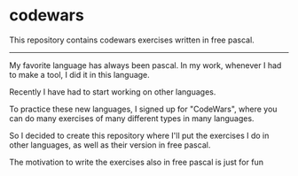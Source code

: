 # codewars

This repository contains codewars exercises written in free pascal.

***

My favorite language has always been pascal. In my work, whenever I had to make a tool, I did it in this language.

Recently I have had to start working on other languages.

To practice these new languages, I signed up for "CodeWars", where you can do many exercises of many different types in many languages.

So I decided to create this repository where I'll put the exercises I do in other languages, as well as their version in free pascal.

The motivation to write the exercises also in free pascal is just for fun


